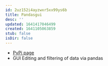 ```yaml
---
id: 2uz152i4ayzwxr5xx99ys6b
title: Pandasgui
desc: ''
updated: 1641417046499
created: 1641105063859
stub: false
isDir: false
---
```



- [PyPi page](https://pypi.org/project/pandasgui/)
- GUI Editing and filtering of data via pandas

